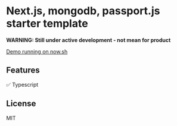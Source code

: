# Next.js, mongodb, passport.js starter template

**WARNING: Still under active development - not mean for product**

[Demo running on now.sh](https://nextjs-starter-etk.now.sh/)

## Features

✅ Typescript

## License

MIT
